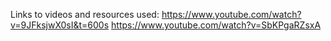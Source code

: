 


Links to videos and resources used:
https://www.youtube.com/watch?v=9JFksjwX0sI&t=600s
https://www.youtube.com/watch?v=SbKPgaRZsxA
